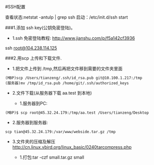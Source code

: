 #SSH配置

查看状态:netstat -antulp | grep ssh
启动：/etc/init.d/ssh start 


###1.添加 ssh key(公钥免密登陆)。
* 1.ssh 免密登陆教程: http://www.jianshu.com/p/f5a142cf3936

ssh root@104.238.114.125



###2.用scp 上传和下载文件.
* 1.把文件上传到 /tmp,然后再把文件移到需要的文件夹里面
```
(MBP)scp /Users/tianzeng/.ssh/id_rsa.pub git@10.100.1.217:/tmp
(服务器)mv /tmp/id_rsa.pub /home/git/.ssh/authorized_keys
```

* 2.文件下载(从服务器下载 aa.test 到本地)

    * 1.服务器到PC:
```
(MBP)$ scp root@45.32.24.179:/tmp/aa.test /Users/tianzeng/Desktop
```

 * 2.服务器到服务器:
```
scp tian@45.32.24.179:/var/www/webside.tar.gz /tmp
```

* 3.文件夹的压缩及解压
http://cn.linux.vbird.org/linux_basic/0240tarcompress.php

    * 1.打包:tar -czf small.tar.gz small





